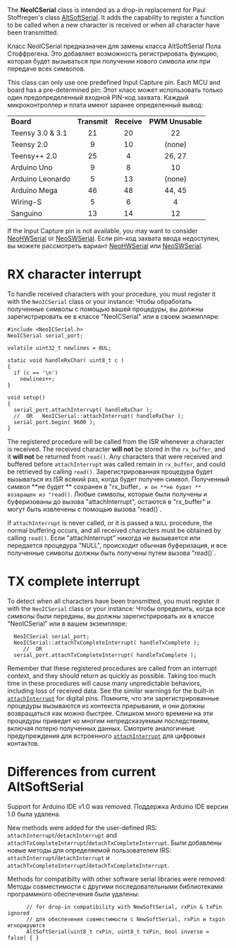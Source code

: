 #
The **NeoICSerial** class is intended as a drop-in replacement for Paul Stoffregen's class [AltSoftSerial](https://github.com/PaulStoffregen/AltSoftSerial).  It adds the capability to register a function to be called when a new character is received or when all character have been transmitted.

Класс NeoICSerial предназначен для замены класса AltSoftSerial Пола Стоффрегена. Это добавляет возможность регистрировать функцию, которая будет вызываться при получении нового символа или при передаче всех символов.

This class can only use one predefined Input Capture pin.  Each MCU and board has a pre-determined pin:
Этот класс может использовать только один предопределенный входной PIN-код захвата. Каждый микроконтроллер и плата имеют заранее определенный вывод:
<table><tr><td> <b>Board</b> </td><td align=center> <b>Transmit</b> </td><td align=center> <b>Receive</b> </td><td align=center> <b>PWM Unusable</b></td></tr>
<tr><td> Teensy 3.0 & 3.1 </td><td align=center> 21 </td><td align=center> 20 </td><td align=center> 22</td></tr>
<tr><td> Teensy 2.0 </td><td align=center> 9  </td><td align=center> 10 </td><td align=center> (none)</td></tr>
<tr><td> Teensy++ 2.0 </td><td align=center> 25 </td><td align=center> 4 </td><td align=center> 26, 27</td></tr>
<tr><td> Arduino Uno </td><td align=center> 9  </td><td align=center> 8 </td><td align=center> 10</td></tr>
<tr><td> Arduino Leonardo </td><td align=center> 5 </td><td align=center> 13 </td><td align=center> (none)</td></tr>
<tr><td> Arduino Mega </td><td align=center> 46 </td><td align=center> 48 </td><td align=center> 44, 45</td></tr>
<tr><td> Wiring-S </td><td align=center> 5 </td><td align=center> 6 </td><td align=center> 4</td></tr>
<tr><td> Sanguino </td><td align=center> 13 </td><td align=center> 14 </td><td align=center> 12</td></tr>
</table>


If the Input Capture pin is not available, you may want to consider [NeoHWSerial](https://github.com/SlashDevin/NeoHWSerial) or [NeoSWSerial](https://github.com/SlashDevin/NeoSWSerial).
Если pin-код захвата ввода недоступен, вы можете рассмотреть вариант [NeoHWSerial](https://github.com/SlashDevin/NeoHWSerial) или [NeoSWSerial](https://github.com/SlashDevin/NeoSWSerial).

# RX character interrupt

To handle received characters with your procedure, you must register it with the `NeoICSerial` class or your instance:
Чтобы обработать полученные символы с помощью вашей процедуры, вы должны зарегистрировать ее в классе "NeoICSerial" или в своем экземпляре:

    #include <NeoICSerial.h>
    NeoICSerial serial_port;

    volatile uint32_t newlines = 0UL;

    static void handleRxChar( uint8_t c )
    {
      if (c == '\n')
        newlines++;
    }

    void setup()
    {
      serial_port.attachInterrupt( handleRxChar );
      //  OR   NeoICSerial::attachInterrupt( handleRxChar );
      serial_port.begin( 9600 );
    }

The registered procedure will be called from the ISR whenever a character is received.  The received character **will not** be stored in the `rx_buffer`, and it **will not** be returned from `read()`.  Any characters that were received and buffered before `attachInterrupt` was called remain in `rx_buffer`, and could be retrieved by calling `read()`.
Зарегистрированная процедура будет вызываться из ISR всякий раз, когда будет получен символ. Полученный символ **не будет ** сохранен в "rx_buffer`, и он **не будет ** возвращен из "read()`. Любые символы, которые были получены и буферизованы до вызова "attachInterrupt", остаются в "rx_buffer" и могут быть извлечены с помощью вызова "read()`.

If `attachInterrupt` is never called, or it is passed a `NULL` procedure, the normal buffering occurs, and all received characters must be obtained by calling `read()`.
Если "attachInterrupt" никогда не вызывается или передается процедура "NULL", происходит обычная буферизация, и все полученные символы должны быть получены путем вызова "read()`.

# TX complete interrupt

To detect when all characters have been transmitted, you must register it with the `NeoICSerial` class or your instance:
Чтобы определить, когда все символы были переданы, вы должны зарегистрировать их в классе "NeoICSerial" или в вашем экземпляре:

```
  NeoICSerial serial_port;
  NeoICSerial::attachTxCompleteInterrupt( handleTxComplete );
     //  OR
  serial_port.attachTxCompleteInterrupt( handleTxComplete );
```

Remember that these registered procedures are called from an interrupt context, and they should return as quickly as possible.  Taking too much time in these procedures will cause many unpredictable behaviors, including loss of received data.  See the similar warnings for the built-in [`attachInterrupt`](https://www.arduino.cc/en/Reference/AttachInterrupt) for digital pins.
Помните, что эти зарегистрированные процедуры вызываются из контекста прерывания, и они должны возвращаться как можно быстрее. Слишком много времени на эти процедуры приведет ко многим непредсказуемым последствиям, включая потерю полученных данных. Смотрите аналогичные предупреждения для встроенного [`attachInterrupt`](https://www.arduino.cc/en/Reference/AttachInterrupt ) для цифровых контактов.

# Differences from current AltSoftSerial

Support for Arduino IDE v1.0 was removed.
Поддержка Arduino IDE версии 1.0 была удалена.

New methods were added for the user-defined IRS: `attachInterrupt`/`detachInterrupt` and `attachTxCompleteInterrupt`/`detachTxCompleteInterrupt`.
Были добавлены новые методы для определяемой пользователем IRS:  `attachInterrupt`/`detachInterrupt` и `attachTxCompleteInterrupt`/`detachTxCompleteInterrupt`.

Methods for compatibilty with other software serial libraries were removed:
Методы совместимости с другими последовательными библиотеками программного обеспечения были удалены:

```
	  // for drop-in compatibility with NewSoftSerial, rxPin & txPin ignored
	  // для обеспечения совместимости с NewSoftSerial, rxPin и txpin игнорируются
	  AltSoftSerial(uint8_t rxPin, uint8_t txPin, bool inverse = false) { }
```
